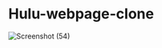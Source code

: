 # Hulu-webpage-clone

![Screenshot (54)](https://github.com/VirajAdiga/Hulu-webpage-clone/assets/67003867/83a934b9-8a6f-4161-b0a1-fbe61d1a1639)
